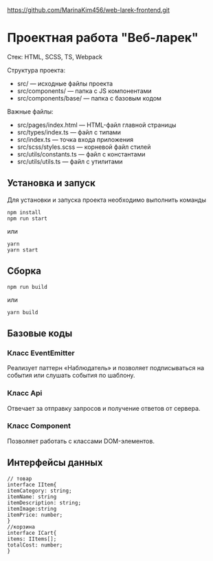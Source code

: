 https://github.com/MarinaKim456/web-larek-frontend.git
# Проектная работа "Веб-ларек"

Стек: HTML, SCSS, TS, Webpack

Структура проекта:
- src/ — исходные файлы проекта
- src/components/ — папка с JS компонентами
- src/components/base/ — папка с базовым кодом

Важные файлы:
- src/pages/index.html — HTML-файл главной страницы
- src/types/index.ts — файл с типами
- src/index.ts — точка входа приложения
- src/scss/styles.scss — корневой файл стилей
- src/utils/constants.ts — файл с константами
- src/utils/utils.ts — файл с утилитами

## Установка и запуск
Для установки и запуска проекта необходимо выполнить команды

```
npm install
npm run start
```

или

```
yarn
yarn start
```
## Сборка

```
npm run build
```

или

```
yarn build
```
## Базовые коды
### Класс EventEmitter
Реализует паттерн «Наблюдатель» и позволяет подписываться на события или слушать события по шаблону.

### Класс Api 
Отвечает за отправку запросов  и получение ответов от сервера.

### Класс Component
Позволяет работать с классами DOM-элементов.

## Интерфейсы данных
````
// товар
interface IItem{
itemCategory: string;
itemName: string
itemDescription: string;
itemImage:string
itemPrice: number;
}
//корзина
interface ICart{
items: IItems[];
totalCost: number;
}
````
